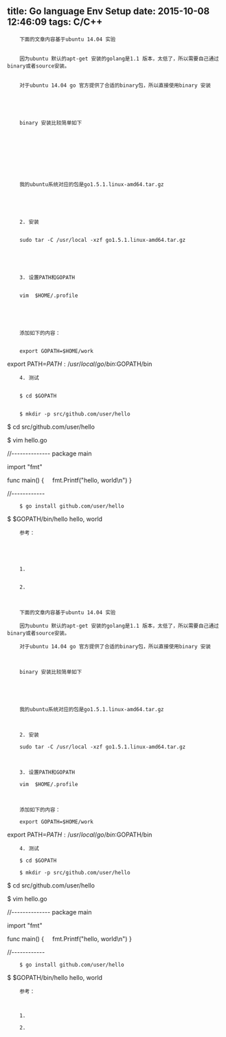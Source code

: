 title: Go language Env Setup
date: 2015-10-08 12:46:09
tags: C/C++
---


	
		下面的文章内容基于ubuntu 14.04 实验
	
	
		因为ubuntu 默认的apt-get 安装的golang是1.1 版本，太低了，所以需要自己通过binary或者source安装。
	
	
		对于ubuntu 14.04 go 官方提供了合适的binary包，所以直接使用binary 安装
	
	
		
	
	
		binary 安装比较简单如下
	

	
		
	
	
		
	
	
		我的ubuntu系统对应的包是go1.5.1.linux-amd64.tar.gz
	
	
		
	
	
		2. 安装
	
	
		sudo tar -C /usr/local -xzf go1.5.1.linux-amd64.tar.gz
	
	
		
	
	
		3. 设置PATH和GOPATH
	
	
		vim  $HOME/.profile
	
	
		
	
	
		添加如下的内容：
	
	
		export GOPATH=$HOME/work
export PATH=$PATH:/usr/local/go/bin:$GOPATH/bin
	
	
		
	
	
		4. 测试
	
	
		$ cd $GOPATH
	
	
		$ mkdir -p src/github.com/user/hello
$ cd src/github.com/user/hello

$ vim hello.go

//--------------
package main

import "fmt"

func main() {
    fmt.Printf("hello, world\n")
}

//------------
	
	
		
	
	
		
	
	
		$ go install github.com/user/hello

$ $GOPATH/bin/hello
hello, world
	
	
		
	
	
		
	
	
		
	
	
		参考：
	
	
		
	
	
		1. 
	
	
		2. 
	


		下面的文章内容基于ubuntu 14.04 实验
	
		因为ubuntu 默认的apt-get 安装的golang是1.1 版本，太低了，所以需要自己通过binary或者source安装。
	
		对于ubuntu 14.04 go 官方提供了合适的binary包，所以直接使用binary 安装
	
		
	
		binary 安装比较简单如下
	
		
	
		
	
		我的ubuntu系统对应的包是go1.5.1.linux-amd64.tar.gz
	
		
	
		2. 安装
	
		sudo tar -C /usr/local -xzf go1.5.1.linux-amd64.tar.gz
	
		
	
		3. 设置PATH和GOPATH
	
		vim  $HOME/.profile
	
		
	
		添加如下的内容：
	
		export GOPATH=$HOME/work
export PATH=$PATH:/usr/local/go/bin:$GOPATH/bin
	
		
	
		4. 测试
	
		$ cd $GOPATH
	
		$ mkdir -p src/github.com/user/hello
$ cd src/github.com/user/hello

$ vim hello.go

//--------------
package main

import "fmt"

func main() {
    fmt.Printf("hello, world\n")
}

//------------
	
		
	
		
	
		$ go install github.com/user/hello

$ $GOPATH/bin/hello
hello, world
	
		
	
		
	
		
	
		参考：
	
		
	
		1. 
	
		2. 
	